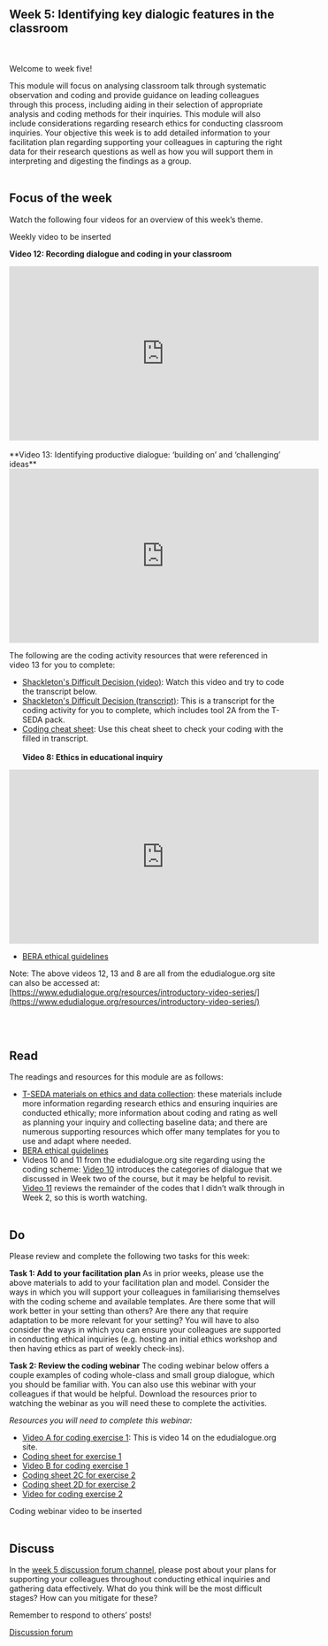 ## Week 5: Identifying key dialogic features in the classroom
<br/><br/>
Welcome to week five!

This module will focus on analysing classroom talk through systematic observation and coding and provide guidance on leading colleagues through this process, including aiding in their selection of appropriate analysis and coding methods for their inquiries. This module will also include considerations regarding research ethics for conducting classroom inquiries. Your objective this week is to add detailed information to your facilitation plan regarding supporting your colleagues in capturing the right data for their research questions as well as how you will support them in interpreting and digesting the findings as a group.
<br/><br/>
## Focus of the week
Watch the following four videos for an overview of this week’s theme.

Weekly video to be inserted

**Video 12: Recording dialogue and coding in your classroom**
<iframe width="560" height="315" src="https://www.youtube.com/embed/PaF7bkWNcyw" frameborder="0" allow="accelerometer; autoplay; clipboard-write; encrypted-media; gyroscope; picture-in-picture" allowfullscreen></iframe>
<br/><br/>
**Video 13: Identifying productive dialogue: ‘building on’ and ‘challenging’ ideas**
<iframe width="560" height="315" src="https://www.youtube.com/embed/LP3bAXxGY-g" frameborder="0" allow="accelerometer; autoplay; clipboard-write; encrypted-media; gyroscope; picture-in-picture" allowfullscreen></iframe>

The following are the coding activity resources that were referenced in video 13 for you to complete:
* [Shackleton's Difficult Decision (video)](https://sms.cam.ac.uk/media/2856333): Watch this video and try to code the transcript below.
* [Shackleton's Difficult Decision (transcript)](https://mbrugha.github.io/course-in-a-box/img/Shackleton_coding_activity.doc): This is a transcript for the coding activity for you to complete, which includes tool 2A from the T-SEDA pack.
* [Coding cheat sheet](https://mbrugha.github.io/course-in-a-box/img/Coded_Shackleton_transcript.pdf): Use this cheat sheet to check your coding with the filled in transcript.
<br/><br/>
**Video 8: Ethics in educational inquiry**
<iframe width="560" height="315" src="https://www.youtube.com/embed/oBTst7un-qg" frameborder="0" allow="accelerometer; autoplay; clipboard-write; encrypted-media; gyroscope; picture-in-picture" allowfullscreen></iframe>

* [BERA ethical guidelines](https://www.bera.ac.uk/publication/ethical-guidelines-for-educational-research-2018?utm_source=BERA+Master+List&utm_campaign=837fd94784-+&utm_medium=email&utm_term=0_66cbc2c388-837fd94784-274600501)

Note: The above videos 12, 13 and 8 are all from the edudialogue.org site can also be accessed at: [https://www.edudialogue.org/resources/introductory-video-series/](https://www.edudialogue.org/resources/introductory-video-series/)

<br/><br/>
## Read

The readings and resources for this module are as follows:

* [T-SEDA materials on ethics and data collection](https://mbrugha.github.io/course-in-a-box/img/TSEDA_resources_wk4.docx): these materials include more information regarding research ethics and ensuring inquiries are conducted ethically; more information about coding and rating as well as planning your inquiry and collecting baseline data; and there are numerous supporting resources which offer many templates for you to use and adapt where needed.
* [BERA ethical guidelines](https://www.bera.ac.uk/publication/ethical-guidelines-for-educational-research-2018?utm_source=BERA+Master+List&utm_campaign=837fd94784-+&utm_medium=email&utm_term=0_66cbc2c388-837fd94784-274600501)
* Videos 10 and 11 from the edudialogue.org site regarding using the coding scheme: [Video 10](https://www.edudialogue.org/resources/introductory-video-series/introductory-video-series-3/#video10) introduces the categories of dialogue that we discussed in Week two of the course, but it may be helpful to revisit. [Video 11](https://www.edudialogue.org/resources/introductory-video-series/introductory-video-series-3/#video11) reviews the remainder of the codes that I didn’t walk through in Week 2, so this is worth watching.
<br/><br/>
## Do

Please review and complete the following two tasks for this week:

**Task 1: Add to your facilitation plan**
As in prior weeks, please use the above materials to add to your facilitation plan and model. Consider the ways in which you will support your colleagues in familiarising themselves with the coding scheme and available templates. Are there some that will work better in your setting than others? Are there any that require adaptation to be more relevant for your setting? You will have to also consider the ways in which you can ensure your colleagues are supported in conducting ethical inquiries (e.g. hosting an initial ethics workshop and then having ethics as part of weekly check-ins). 

**Task 2: Review the coding webinar**
The coding webinar below offers a couple examples of coding whole-class and small group dialogue, which you should be familiar with. You can also use this webinar with your colleagues if that would be helpful. Download the resources prior to watching the webinar as you will need these to complete the activities.

_Resources you will need to complete this webinar:_
* [Video A for coding exercise 1](https://www.edudialogue.org/resources/introductory-video-series/introductory-video-series-3/): This is video 14 on the edudialogue.org site.
* [Coding sheet for exercise 1](https://mbrugha.github.io/course-in-a-box/img/coding_sheet_exercise1.doc)
* [Video B for coding exercise 1](https://sms.cam.ac.uk/media/3099035)
* [Coding sheet 2C for exercise 2](https://mbrugha.github.io/course-in-a-box/img/TSEDA_tool2C.doc)
* [Coding sheet 2D for exercise 2](https://mbrugha.github.io/course-in-a-box/img/TSEDA_tool2D.doc)
* [Video for coding exercise 2](https://sms.cam.ac.uk/media/2856364)

Coding webinar video to be inserted
<br/><br/>
## Discuss

In the [week 5 discussion forum channel](https://www.edudialogue.org/forum/mooc-for-facilitators/week-five-identifying-key-dialogic-features-in-your-setting/), please post about your plans for supporting your colleagues throughout conducting ethical inquiries and gathering data effectively. What do you think will be the most difficult stages? How can you mitigate for these?

Remember to respond to others’ posts!

<a class="btn btn-primary" href="https://www.edudialogue.org/forum/mooc-for-facilitators/"><i class="fa fa-home"></i> Discussion forum</a>
